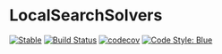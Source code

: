 # LocalSearchSolvers

[![Stable](https://img.shields.io/badge/docs-stable-blue.svg)](https://juliaconstraints.github.io/LocalSearchSolvers.jl/dev)
[![Build Status](https://github.com/azzaare/LocalSearchSolvers.jl/workflows/CI/badge.svg)](https://github.com/JuliaConstraints/LocalSearchSolvers.jl/actions)
[![codecov](https://codecov.io/gh/azzaare/LocalSearchSolvers.jl/branch/main/graph/badge.svg?token=4T0VEWISUA)](https://codecov.io/gh/JuliaConstraints/LocalSearchSolvers.jl)
[![Code Style: Blue](https://img.shields.io/badge/code%20style-blue-4495d1.svg)](https://github.com/invenia/BlueStyle)
